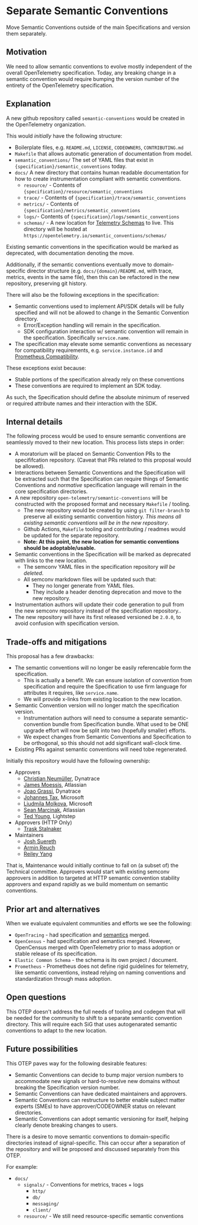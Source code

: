 # Separate Semantic Conventions

Move Semantic Conventions outside of the main Specifications and version them
separately.

## Motivation

We need to allow semantic conventions to evolve mostly independent of the
overall OpenTelemetry specification. Today, any breaking change in a semantic
convention would require bumping the version number of the entirety of the
OpenTelemetry specification.

## Explanation

A new github repository called `semantic-conventions` would be created in the
OpenTelemetry organization.

This would *initially* have the following structure:

- Boilerplate files, e.g. `README.md`, `LICENSE`, `CODEOWNERS`, `CONTRIBUTING.md`
- `Makefile` that allows automatic generation of documentation from model.
- `semantic_conventions/` The set of YAML files that exist in
  `{specification}/semantic_conventions` today.
- `docs/` A new directory that contains human readable documentation for how to
  create instrumentation compliant with semantic conventions.
  - `resource/` - Contents of `{specification}/resource/semantic_conventions`
  - `trace/` - Contents of `{specification}/trace/semantic_conventions`
  - `metrics/` - Contents of `{specification}/metrics/semantic_conventions`
  - `logs/`- Contents of `{specification}/logs/semantic_conventions`
  - `schemas/` - A new location for [Telemetry Schemas](https://github.com/open-telemetry/opentelemetry-specification/blob/main/specification/schemas/README.md)
    to live. This directory will be hosted at
    `https://opentelemetry.io/semantic_conventions/schemas/`

Existing semantic conventions in the specification would be marked as
deprecated, with documentation denoting the move.

Additionally, if the semantic conventions eventually move to domain-specific
director structure (e.g. `docs/{domain}/README.md`, with trace, metrics, events
in the same file), then this can be refactored in the new repository, preserving
git history.

There will also be the following exceptions in the specification:

- Semantic conventions used to implement API/SDK details will be fully specified
  and will not be allowed to change in the Semantic Convention directory.
  - Error/Exception handling will remain in the specification.
  - SDK configuration interaction w/ semantic convention will remain in the
    specification. Specifically `service.name`.
- The specification may elevate some semantic conventions as necessary for
  compatibility requirements, e.g. `service.instance.id` and
  [Prometheus Compatibility](https://github.com/open-telemetry/opentelemetry-specification/blob/main/specification/compatibility/prometheus_and_openmetrics.md).

These exceptions exist because:

- Stable portions of the specification already rely on these conventions
- These conventions are required to implement an SDK today.

As such, the Specification should define the absolute minimum of reserved or
required attribute names and their interaction with the SDK.

## Internal details

The following process would be used to ensure semantic conventions are
seamlessly moved to their new location. This process lists steps in order:

- A moratorium will be placed on Semantic Convention PRs to the specififcation
  repository. (Caveat that PRs related to this proposal would be allowed).
- Interactions between Semantic Conventions and the Specification will be
  extracted such that the Specification can require things of Semantic
  Conventions and *normative* specification language will remain in the
  core specification directories.
- A new repository `open-telemetry/semantic-conventions` will be constructed with
  the proposed format and necessary `Makefile` / tooling.
  - The new repository would be created by using `git filter-branch` to preserve
    all existing semantic convention history. *This means all existing
    semantic conventions will be in the new repository*.
  - Github Actions, `Makefile` tooling and contributing / readmes would be
    updated for the separate repository.
  - **Note: At this point, the new location for semantic conventions should
      be adoptable/usable.**
- Semantic conventions in the Specification will be marked as deprecated with
  links to the new location.
  - The semconv YAML files in the specification repository *will be deleted*.
  - All semconv markdown files will be updated such that:
    - They no longer generate from YAML files.
    - They include a header denoting deprecation and move to the new repository.
- Instrumentation authors will update their code generation to pull from the new
  semconv repository instead of the specification repository..
- The new repository will have its first released versioned be `2.0.0`, to avoid
    confusion with specification version.

## Trade-offs and mitigations

This proposal has a few drawbacks:

- The semantic conventions will no longer be easily referencable form the specification.
  - This is actually a benefit. We can ensure isolation of convention from
    specification and require the Specification to use firm language for
    attributes it requires, like `service.name`.
  - We will provide x-links from existing location to the new location.
- Semantic Convention version will no longer match the specification version.
  - Instrumentation authors will need to consume a separate semantic-convention
    bundle from Specification bundle. What used to be ONE upgrade effort will
    now be split into two (hopefully smaller) efforts.
  - We expect changes from Semantic Conventions and Specification to be
    orthogonal, so this should not add significant wall-clock time.
- Existing PRs against semantic conventions will need tobe regenerated.

Initially this repository would have the following ownership:

- Approvers  
  - [Christian Neumüller](https://github.com/Oberon00), Dynatrace
  - [James Moessis](https://github.com/jamesmoessis), Atlassian
  - [Joao Grassi](https://github.com/joaopgrassi), Dynatrace
  - [Johannes Tax](https://github.com/pyohannes), Microsoft
  - [Liudmila Molkova](https://github.com/lmolkova), Microsoft
  - [Sean Marcinak](https://github.com/MovieStoreGuy), Atlassian
  - [Ted Young](https://github.com/tedsuo), Lightstep
- Approvers (HTTP Only)
  - [Trask Stalnaker](github.com/trask)
- Maintainers
  - [Josh Suereth](github.com/jsuereth)
  - [Armin Reuch](github.com/arminru)
  - [Reiley Yang](github.com/reyang)

That is, Maintenance would initially continue to fall on (a subset of) the
Technical committee. Approvers would start with existing semconv approvers in
addition to targeted at HTTP semantic convention stability approvers and
expand rapidly as we build momentum on semantic conventions.

## Prior art and alternatives

When we evaluate equivalent communities and efforts we see the following:

- `OpenTracing` - had specification and [semantics](https://github.com/opentracing/specification/blob/master/semantic_conventions.md)
  merged.
- `OpenCensus` - had specification and semantics merged. However, OpenCensus
  merged with OpenTelemetry prior to mass adoption or stable release of its
  specification.
- `Elastic Common Schema` - the schema is its own project / document.
- `Prometheus` - Prometheus does not define rigid guidelines for telemetry, like
  semantic conventions, instead relying on naming conventions and
  standardization through mass adoption.

## Open questions

This OTEP doesn't address the full needs of tooling and codegen that will be
needed for the community to shift to a separate semantic convention directory.
This will require each SiG that uses autogenarated semantic conventions to
adapt to the new location.

## Future possibilities

This OTEP paves way for the following desirable features:

- Semantic Conventions can decide to bump major version numbers to accommodate
  new signals or hard-to-resolve new domains without breaking the Specification
  version number.
- Semantic Conventions can have dedicated maintainers and approvers.
- Semantic Conventions can restructure to better enable subject matter experts
  (SMEs) to have approver/CODEOWNER status on relevant directories.
- Semantic Conventions can adopt semantic versioning for itself, helping clearly
  denote breaking changes to users.

There is a desire to move semantic conventions to domain-specific directories
instead of signal-specific. This can occur after a separation of the repository
and will be proposed and discussed separately from this OTEP.

For example:

- `docs/`
  - `signals/` - Conventions for metrics, traces + logs
    - `http/`
    - `db/`
    - `messaging/`
    - `client/`
  - `resource/` - We still need resource-specific semantic conventions
